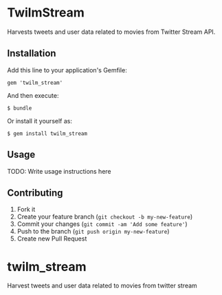 # TwilmStream

Harvests tweets and user data related to movies from Twitter Stream API.

## Installation

Add this line to your application's Gemfile:

    gem 'twilm_stream'

And then execute:

    $ bundle

Or install it yourself as:

    $ gem install twilm_stream

## Usage

TODO: Write usage instructions here

## Contributing

1. Fork it
2. Create your feature branch (`git checkout -b my-new-feature`)
3. Commit your changes (`git commit -am 'Add some feature'`)
4. Push to the branch (`git push origin my-new-feature`)
5. Create new Pull Request

twilm_stream
============

Harvest tweets and user data related to movies from twitter stream
